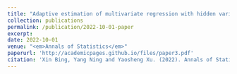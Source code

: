 ```yaml
---
title: "Adaptive estimation of multivariate regression with hidden variables"
collection: publications
permalink: /publication/2022-10-01-paper
excerpt: 
date: 2022-10-01
venue: "<em>Annals of Statistics</em>"
paperurl: 'http://academicpages.github.io/files/paper3.pdf'
citation: 'Xin Bing, Yang Ning and Yaosheng Xu. (2022). Annals of Statistics, 50(2): 640–672, 2022.'
---
```

